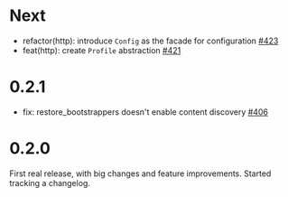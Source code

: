 # Next

* refactor(http): introduce `Config` as the facade for configuration [#423]
* feat(http): create `Profile` abstraction [#421]

[#423]: https://github.com/rs-ipfs/rust-ipfs/pull/423
[#421]: https://github.com/rs-ipfs/rust-ipfs/pull/421

# 0.2.1

* fix: restore_bootstrappers doesn't enable content discovery [#406]

[#406]: https://github.com/rs-ipfs/rust-ipfs/pull/406

# 0.2.0

First real release, with big changes and feature improvements. Started tracking
a changelog.
